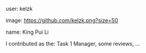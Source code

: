 user: kelzk

image: https://github.com/kelzk.png?size=50

name: King Pui Li

I contributed as the: Task 1 Manager, some reviews, ... 
